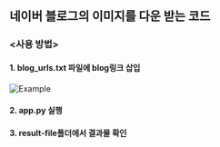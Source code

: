 ## 네이버 블로그의 이미지를 다운 받는 코드


### **<사용 방법>**
#### 1. blog_urls.txt 파일에 blog링크 삽입
![Example](https://github.com/NJHDev/naverblog-image-scrap/blob/main/README/blog_url.txt%20Example.png?raw=true)

#### 2. app.py 실행

#### 3. result-file폴더에서 결과물 확인